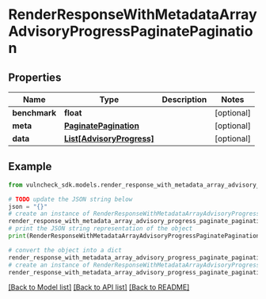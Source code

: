 # RenderResponseWithMetadataArrayAdvisoryProgressPaginatePagination


## Properties

Name | Type | Description | Notes
------------ | ------------- | ------------- | -------------
**benchmark** | **float** |  | [optional] 
**meta** | [**PaginatePagination**](PaginatePagination.md) |  | [optional] 
**data** | [**List[AdvisoryProgress]**](AdvisoryProgress.md) |  | [optional] 

## Example

```python
from vulncheck_sdk.models.render_response_with_metadata_array_advisory_progress_paginate_pagination import RenderResponseWithMetadataArrayAdvisoryProgressPaginatePagination

# TODO update the JSON string below
json = "{}"
# create an instance of RenderResponseWithMetadataArrayAdvisoryProgressPaginatePagination from a JSON string
render_response_with_metadata_array_advisory_progress_paginate_pagination_instance = RenderResponseWithMetadataArrayAdvisoryProgressPaginatePagination.from_json(json)
# print the JSON string representation of the object
print(RenderResponseWithMetadataArrayAdvisoryProgressPaginatePagination.to_json())

# convert the object into a dict
render_response_with_metadata_array_advisory_progress_paginate_pagination_dict = render_response_with_metadata_array_advisory_progress_paginate_pagination_instance.to_dict()
# create an instance of RenderResponseWithMetadataArrayAdvisoryProgressPaginatePagination from a dict
render_response_with_metadata_array_advisory_progress_paginate_pagination_from_dict = RenderResponseWithMetadataArrayAdvisoryProgressPaginatePagination.from_dict(render_response_with_metadata_array_advisory_progress_paginate_pagination_dict)
```
[[Back to Model list]](../README.md#documentation-for-models) [[Back to API list]](../README.md#documentation-for-api-endpoints) [[Back to README]](../README.md)


